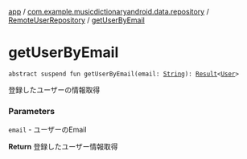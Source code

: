 [app](../../index.md) / [com.example.musicdictionaryandroid.data.repository](../index.md) / [RemoteUserRepository](index.md) / [getUserByEmail](./get-user-by-email.md)

# getUserByEmail

`abstract suspend fun getUserByEmail(email: `[`String`](https://kotlinlang.org/api/latest/jvm/stdlib/kotlin/-string/index.html)`): `[`Result`](../../com.example.musicdictionaryandroid.domain.model.value/-result/index.md)`<`[`User`](../../com.example.musicdictionaryandroid.domain.model.entity/-user/index.md)`>`

登録したユーザーの情報取得

### Parameters

`email` - ユーザーのEmail

**Return**
登録したユーザー情報取得

